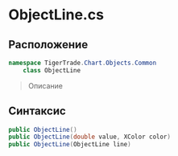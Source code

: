 
# ObjectLine.cs
## Расположение
```csharp
namespace TigerTrade.Chart.Objects.Common  
    class ObjectLine
```

> Описание

## Синтаксис
```csharp
public ObjectLine()
public ObjectLine(double value, XColor color)
public ObjectLine(ObjectLine line)
```
